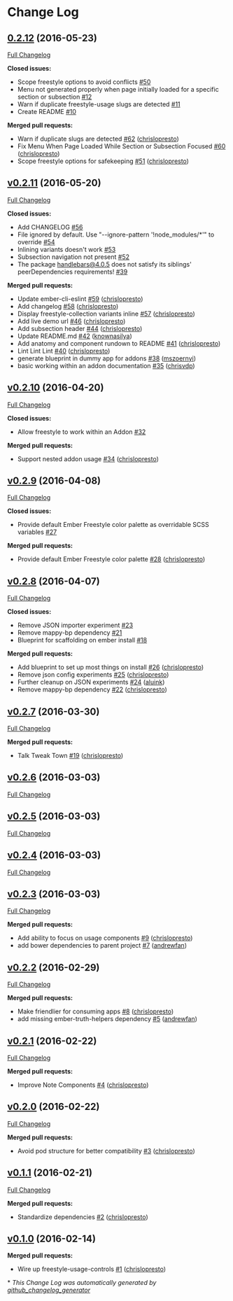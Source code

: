 # Change Log

## [0.2.12](https://github.com/chrislopresto/ember-freestyle/tree/0.2.12) (2016-05-23)
[Full Changelog](https://github.com/chrislopresto/ember-freestyle/compare/v0.2.11...0.2.12)

**Closed issues:**

- Scope freestyle options to avoid conflicts [\#50](https://github.com/chrislopresto/ember-freestyle/issues/50)
- Menu not generated properly when page initially loaded for a specific section or subsection [\#12](https://github.com/chrislopresto/ember-freestyle/issues/12)
- Warn if duplicate freestyle-usage slugs are detected [\#11](https://github.com/chrislopresto/ember-freestyle/issues/11)
- Create README [\#10](https://github.com/chrislopresto/ember-freestyle/issues/10)

**Merged pull requests:**

- Warn if duplicate slugs are detected [\#62](https://github.com/chrislopresto/ember-freestyle/pull/62) ([chrislopresto](https://github.com/chrislopresto))
- Fix Menu When Page Loaded While Section or Subsection Focused [\#60](https://github.com/chrislopresto/ember-freestyle/pull/60) ([chrislopresto](https://github.com/chrislopresto))
- Scope freestyle options for safekeeping [\#51](https://github.com/chrislopresto/ember-freestyle/pull/51) ([chrislopresto](https://github.com/chrislopresto))

## [v0.2.11](https://github.com/chrislopresto/ember-freestyle/tree/v0.2.11) (2016-05-20)
[Full Changelog](https://github.com/chrislopresto/ember-freestyle/compare/v0.2.10...v0.2.11)

**Closed issues:**

- Add CHANGELOG [\#56](https://github.com/chrislopresto/ember-freestyle/issues/56)
- File ignored by default. Use "--ignore-pattern '!node\_modules/\*'" to override [\#54](https://github.com/chrislopresto/ember-freestyle/issues/54)
- Inlining variants doesn't work [\#53](https://github.com/chrislopresto/ember-freestyle/issues/53)
- Subsection navigation not present [\#52](https://github.com/chrislopresto/ember-freestyle/issues/52)
- The package handlebars@4.0.5 does not satisfy its siblings' peerDependencies requirements! [\#39](https://github.com/chrislopresto/ember-freestyle/issues/39)

**Merged pull requests:**

- Update ember-cli-eslint [\#59](https://github.com/chrislopresto/ember-freestyle/pull/59) ([chrislopresto](https://github.com/chrislopresto))
- Add changelog [\#58](https://github.com/chrislopresto/ember-freestyle/pull/58) ([chrislopresto](https://github.com/chrislopresto))
- Display freestyle-collection variants inline [\#57](https://github.com/chrislopresto/ember-freestyle/pull/57) ([chrislopresto](https://github.com/chrislopresto))
- Add live demo url [\#46](https://github.com/chrislopresto/ember-freestyle/pull/46) ([chrislopresto](https://github.com/chrislopresto))
- Add subsection header [\#44](https://github.com/chrislopresto/ember-freestyle/pull/44) ([chrislopresto](https://github.com/chrislopresto))
- Update README.md [\#42](https://github.com/chrislopresto/ember-freestyle/pull/42) ([knownasilya](https://github.com/knownasilya))
- Add anatomy and component rundown to README [\#41](https://github.com/chrislopresto/ember-freestyle/pull/41) ([chrislopresto](https://github.com/chrislopresto))
- Lint Lint Lint [\#40](https://github.com/chrislopresto/ember-freestyle/pull/40) ([chrislopresto](https://github.com/chrislopresto))
- generate blueprint in dummy app for addons [\#38](https://github.com/chrislopresto/ember-freestyle/pull/38) ([mszoernyi](https://github.com/mszoernyi))
- basic working within an addon documentation [\#35](https://github.com/chrislopresto/ember-freestyle/pull/35) ([chrisvdp](https://github.com/chrisvdp))

## [v0.2.10](https://github.com/chrislopresto/ember-freestyle/tree/v0.2.10) (2016-04-20)
[Full Changelog](https://github.com/chrislopresto/ember-freestyle/compare/v0.2.9...v0.2.10)

**Closed issues:**

- Allow freestyle to work within an Addon [\#32](https://github.com/chrislopresto/ember-freestyle/issues/32)

**Merged pull requests:**

- Support nested addon usage [\#34](https://github.com/chrislopresto/ember-freestyle/pull/34) ([chrislopresto](https://github.com/chrislopresto))

## [v0.2.9](https://github.com/chrislopresto/ember-freestyle/tree/v0.2.9) (2016-04-08)
[Full Changelog](https://github.com/chrislopresto/ember-freestyle/compare/v0.2.8...v0.2.9)

**Closed issues:**

- Provide default Ember Freestyle color palette as overridable SCSS variables [\#27](https://github.com/chrislopresto/ember-freestyle/issues/27)

**Merged pull requests:**

- Provide default Ember Freestyle color palette [\#28](https://github.com/chrislopresto/ember-freestyle/pull/28) ([chrislopresto](https://github.com/chrislopresto))

## [v0.2.8](https://github.com/chrislopresto/ember-freestyle/tree/v0.2.8) (2016-04-07)
[Full Changelog](https://github.com/chrislopresto/ember-freestyle/compare/v0.2.7...v0.2.8)

**Closed issues:**

- Remove JSON importer experiment [\#23](https://github.com/chrislopresto/ember-freestyle/issues/23)
- Remove mappy-bp dependency [\#21](https://github.com/chrislopresto/ember-freestyle/issues/21)
- Blueprint for scaffolding on ember install [\#18](https://github.com/chrislopresto/ember-freestyle/issues/18)

**Merged pull requests:**

- Add blueprint to set up most things on install [\#26](https://github.com/chrislopresto/ember-freestyle/pull/26) ([chrislopresto](https://github.com/chrislopresto))
- Remove json config experiments [\#25](https://github.com/chrislopresto/ember-freestyle/pull/25) ([chrislopresto](https://github.com/chrislopresto))
- Further cleanup on JSON experiments [\#24](https://github.com/chrislopresto/ember-freestyle/pull/24) ([aluink](https://github.com/aluink))
- Remove mappy-bp dependency [\#22](https://github.com/chrislopresto/ember-freestyle/pull/22) ([chrislopresto](https://github.com/chrislopresto))

## [v0.2.7](https://github.com/chrislopresto/ember-freestyle/tree/v0.2.7) (2016-03-30)
[Full Changelog](https://github.com/chrislopresto/ember-freestyle/compare/v0.2.6...v0.2.7)

**Merged pull requests:**

- Talk Tweak Town [\#19](https://github.com/chrislopresto/ember-freestyle/pull/19) ([chrislopresto](https://github.com/chrislopresto))

## [v0.2.6](https://github.com/chrislopresto/ember-freestyle/tree/v0.2.6) (2016-03-03)
[Full Changelog](https://github.com/chrislopresto/ember-freestyle/compare/v0.2.5...v0.2.6)

## [v0.2.5](https://github.com/chrislopresto/ember-freestyle/tree/v0.2.5) (2016-03-03)
[Full Changelog](https://github.com/chrislopresto/ember-freestyle/compare/v0.2.4...v0.2.5)

## [v0.2.4](https://github.com/chrislopresto/ember-freestyle/tree/v0.2.4) (2016-03-03)
[Full Changelog](https://github.com/chrislopresto/ember-freestyle/compare/v0.2.3...v0.2.4)

## [v0.2.3](https://github.com/chrislopresto/ember-freestyle/tree/v0.2.3) (2016-03-03)
[Full Changelog](https://github.com/chrislopresto/ember-freestyle/compare/v0.2.2...v0.2.3)

**Merged pull requests:**

- Add ability to focus on usage components [\#9](https://github.com/chrislopresto/ember-freestyle/pull/9) ([chrislopresto](https://github.com/chrislopresto))
- add bower dependencies to parent project [\#7](https://github.com/chrislopresto/ember-freestyle/pull/7) ([andrewfan](https://github.com/andrewfan))

## [v0.2.2](https://github.com/chrislopresto/ember-freestyle/tree/v0.2.2) (2016-02-29)
[Full Changelog](https://github.com/chrislopresto/ember-freestyle/compare/v0.2.1...v0.2.2)

**Merged pull requests:**

- Make friendlier for consuming apps [\#8](https://github.com/chrislopresto/ember-freestyle/pull/8) ([chrislopresto](https://github.com/chrislopresto))
- add missing ember-truth-helpers dependency [\#5](https://github.com/chrislopresto/ember-freestyle/pull/5) ([andrewfan](https://github.com/andrewfan))

## [v0.2.1](https://github.com/chrislopresto/ember-freestyle/tree/v0.2.1) (2016-02-22)
[Full Changelog](https://github.com/chrislopresto/ember-freestyle/compare/v0.2.0...v0.2.1)

**Merged pull requests:**

- Improve Note Components [\#4](https://github.com/chrislopresto/ember-freestyle/pull/4) ([chrislopresto](https://github.com/chrislopresto))

## [v0.2.0](https://github.com/chrislopresto/ember-freestyle/tree/v0.2.0) (2016-02-22)
[Full Changelog](https://github.com/chrislopresto/ember-freestyle/compare/v0.1.1...v0.2.0)

**Merged pull requests:**

- Avoid pod structure for better compatibility [\#3](https://github.com/chrislopresto/ember-freestyle/pull/3) ([chrislopresto](https://github.com/chrislopresto))

## [v0.1.1](https://github.com/chrislopresto/ember-freestyle/tree/v0.1.1) (2016-02-21)
[Full Changelog](https://github.com/chrislopresto/ember-freestyle/compare/v0.1.0...v0.1.1)

**Merged pull requests:**

- Standardize dependencies [\#2](https://github.com/chrislopresto/ember-freestyle/pull/2) ([chrislopresto](https://github.com/chrislopresto))

## [v0.1.0](https://github.com/chrislopresto/ember-freestyle/tree/v0.1.0) (2016-02-14)
**Merged pull requests:**

- Wire up freestyle-usage-controls [\#1](https://github.com/chrislopresto/ember-freestyle/pull/1) ([chrislopresto](https://github.com/chrislopresto))



\* *This Change Log was automatically generated by [github_changelog_generator](https://github.com/skywinder/Github-Changelog-Generator)*